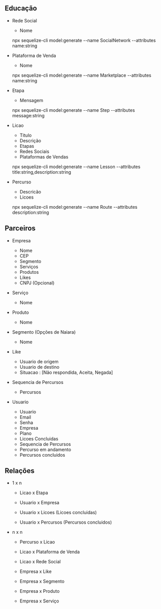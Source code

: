 ## Educação


- Rede Social 
	- Nome
	
	npx sequelize-cli model:generate --name SocialNetwork --attributes name:string

- Plataforma de Venda
	- Nome

	npx sequelize-cli model:generate --name Marketplace --attributes name:string
	
- Etapa
	- Mensagem

	npx sequelize-cli model:generate --name Step --attributes message:string

- Licao
	- Titulo
	- Descrição
	- Etapas
	- Redes Sociais
	- Plataformas de Vendas

	npx sequelize-cli model:generate --name Lesson --attributes title:string,description:string

- Percurso
	- Descricão
	- Licoes

	npx sequelize-cli model:generate --name Route --attributes description:string



## Parceiros

- Empresa
	- Nome
	- CEP
	- Segmento	
	- Serviços
	- Produtos
	- Likes
	- CNPJ (Opcional)

- Serviço
	- Nome
	
- Produto
	- Nome

- Segmento (Opções de Naiara)
	- Nome

- Like
	- Usuario de origem
	- Usuario de destino
	- Situacao : [Não respondida, Aceita, Negada]

- Sequencia de Percursos
	- Percursos

- Usuario
	- Usuario
	- Email
	- Senha
	- Empresa
	- Plano
	- Licoes Concluidas
	- Sequencia de Percursos
	- Percurso em andamento
	- Percursos concluidos

## Relações
- 1 x n
	- Licao x Etapa

	- Usuario x Empresa
	- Usuario x Licoes (Licoes concluidas)
	- Usuario x Percursos (Percursos concluidos)

- n x n
	- Percurso x Licao
	- Licao x Plataforma de Venda
	- Licao x Rede Social

	- Empresa x Like
	- Empresa x Segmento
	- Empresa x Produto
	- Empresa x Serviço